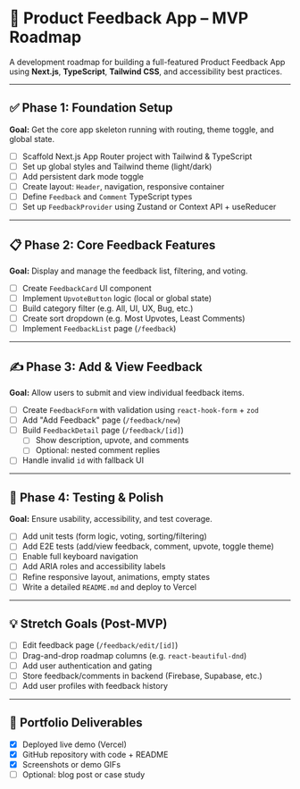 # 🚀 Product Feedback App – MVP Roadmap

A development roadmap for building a full-featured Product Feedback App using **Next.js**, **TypeScript**, **Tailwind CSS**, and accessibility best practices.

---

## ✅ Phase 1: Foundation Setup

**Goal:** Get the core app skeleton running with routing, theme toggle, and global state.

- [ ] Scaffold Next.js App Router project with Tailwind & TypeScript
- [ ] Set up global styles and Tailwind theme (light/dark)
- [ ] Add persistent dark mode toggle
- [ ] Create layout: `Header`, navigation, responsive container
- [ ] Define `Feedback` and `Comment` TypeScript types
- [ ] Set up `FeedbackProvider` using Zustand or Context API + useReducer

---

## 📋 Phase 2: Core Feedback Features

**Goal:** Display and manage the feedback list, filtering, and voting.

- [ ] Create `FeedbackCard` UI component
- [ ] Implement `UpvoteButton` logic (local or global state)
- [ ] Build category filter (e.g. All, UI, UX, Bug, etc.)
- [ ] Create sort dropdown (e.g. Most Upvotes, Least Comments)
- [ ] Implement `FeedbackList` page (`/feedback`)

---

## ✍️ Phase 3: Add & View Feedback

**Goal:** Allow users to submit and view individual feedback items.

- [ ] Create `FeedbackForm` with validation using `react-hook-form` + `zod`
- [ ] Add "Add Feedback" page (`/feedback/new`)
- [ ] Build `FeedbackDetail` page (`/feedback/[id]`)
  - [ ] Show description, upvote, and comments
  - [ ] Optional: nested comment replies
- [ ] Handle invalid `id` with fallback UI

---

## 🧪 Phase 4: Testing & Polish

**Goal:** Ensure usability, accessibility, and test coverage.

- [ ] Add unit tests (form logic, voting, sorting/filtering)
- [ ] Add E2E tests (add/view feedback, comment, upvote, toggle theme)
- [ ] Enable full keyboard navigation
- [ ] Add ARIA roles and accessibility labels
- [ ] Refine responsive layout, animations, empty states
- [ ] Write a detailed `README.md` and deploy to Vercel

---

## 💡 Stretch Goals (Post-MVP)

- [ ] Edit feedback page (`/feedback/edit/[id]`)
- [ ] Drag-and-drop roadmap columns (e.g. `react-beautiful-dnd`)
- [ ] Add user authentication and gating
- [ ] Store feedback/comments in backend (Firebase, Supabase, etc.)
- [ ] Add user profiles with feedback history

---

## 🔖 Portfolio Deliverables

- [x] Deployed live demo (Vercel)
- [x] GitHub repository with code + README
- [x] Screenshots or demo GIFs
- [ ] Optional: blog post or case study
